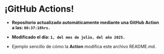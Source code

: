 # ¡GitHub Actions!
* **Repositorio actualizado automáticamente mediante una GitHub Action a las: `00:37:18hrs.`**
* **Modificado el día: `1, del mes de julio, del año 2025.`**

* Ejemplo sencillo de cómo la **Action** modifica este archivo README.md.
